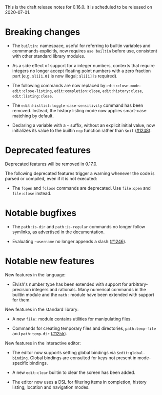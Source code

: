 This is the draft release notes for 0.16.0. It is scheduled to be released on
2020-07-01.

# Breaking changes

-   The `builtin:` namespace, useful for referring to builtin variables and
    commmands explicitly, now requires `use builtin` before use, consistent with
    other standard library modules.

-   As a side effect of support for a integer numbers, contexts that require
    integers no longer accept floating point numbers with a zero fraction part
    (e.g. `$li[1.0]` is now illegal; `$li[1]` is required).

-   The following commands are now replaced by `edit:close-mode`:
    `edit:close-listing`, `edit:completion:close`, `edit:history:close`,
    `edit:listing:close`.

-   The `edit:histlist:toggle-case-sensitivity` command has been removed.
    Instead, the history listing mode now applies smart-case matching by
    default.

-   Declaring a variable with a `~` suffix, without an explicit initial value,
    now initializes its value to the builtin `nop` function rather than `$nil`
    ([#1248](https://b.elv.sh/1248)).

# Deprecated features

Deprecated features will be removed in 0.17.0.

The following deprecated features trigger a warning whenever the code is parsed
or compiled, even if it is not executed:

-   The `fopen` and `fclose` commands are deprecated. Use `file:open` and
    `file:close` instead.

# Notable bugfixes

-   The `path:is-dir` and `path:is-regular` commands no longer follow symlinks,
    as advertised in the documentation.

-   Evaluating `~username` no longer appends a slash
    ([#1246](https://b.elv.sh/1246)).

# Notable new features

New features in the language:

-   Elvish's number type has been extended with support for arbitrary-precision
    integers and rationals. Many numerical commands in the builtin module and
    the `math:` module have been extended with support for them.

New features in the standard library:

-   A new `file:` module contains utilities for manipulating files.

-   Commands for creating temporary files and directories, `path:temp-file` and
    `path:temp-dir` ([#1255](https://b.elv.sh/1255)).

New features in the interactive editor:

-   The editor now supports setting global bindings via `$edit:global-binding`.
    Global bindings are consulted for keys not present in mode-specific
    bindings.

-   A new `edit:clear` builtin to clear the screen has been added.

-   The editor now uses a DSL for filtering items in completion, history
    listing, location and navigation modes.
